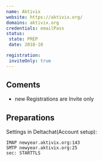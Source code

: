 ```yaml
---
name: Aktivix
website: https://aktivix.org/
domains: aktivix.org
credentials: emailPass
status:
 state: PREP
 date: 2018-10

registration:
 inviteOnly: true
---
```


## Coments
- new Registrations are Invite only

## Preparations
Settings in Deltachat(Account setup):
```
IMAP newyear.aktivix.org:143
SMTP newyear.aktivix.org:25
sec: STARTTLS
```